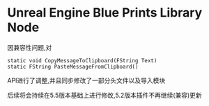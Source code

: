 # Unreal Engine Blue Prints Library Node

因兼容性问题,对
```
static void CopyMessageToClipboard(FString Text)
static FString PasteMessageFromClipboard()
```
API进行了调整,并且同步修改了一部分头文件以及导入模块

后续将会持续在5.5版本基础上进行修改,5.2版本插件不再继续(兼容)更新